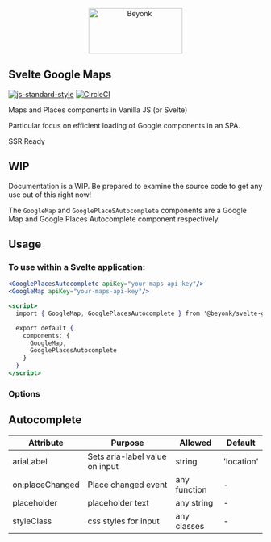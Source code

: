 <p align="center">
  <img width="186" height="90" src="https://user-images.githubusercontent.com/218949/44782765-377e7c80-ab80-11e8-9dd8-fce0e37c235b.png" alt="Beyonk" />
</p>

## Svelte Google Maps

[![js-standard-style](https://img.shields.io/badge/code%20style-standard-brightgreen.svg)](http://standardjs.com) [![CircleCI](https://circleci.com/gh/beyonk-adventures/svelte-googlemaps.svg?style=shield)](https://circleci.com/gh/beyonk-adventures/svelte-googlemaps)

Maps and Places components in Vanilla JS (or Svelte)

Particular focus on efficient loading of Google components in an SPA.

SSR Ready

## WIP

Documentation is a WIP. Be prepared to examine the source code to get any use out of this right now!

The `GoogleMap` and `GooglePlaceSAutocomplete` components are a Google Map and Google Places Autocomplete component respectively.

## Usage

### To use within a Svelte application:

```jsx
<GooglePlacesAutocomplete apiKey="your-maps-api-key"/>
<GoogleMap apiKey="your-maps-api-key"/>

<script>
  import { GoogleMap, GooglePlacesAutocomplete } from '@beyonk/svelte-googlemaps'

  export default {
    components: {
      GoogleMap,
      GooglePlacesAutocomplete
    }
  }
</script>
```

### Options

## Autocomplete

| Attribute | Purpose | Allowed | Default |
|---|---|---|---|
| ariaLabel | Sets aria-label value on input | string | 'location' |
| on:placeChanged | Place changed event | any function | - |
| placeholder | placeholder text | any string | - |
| styleClass | css styles for input | any classes | - |


